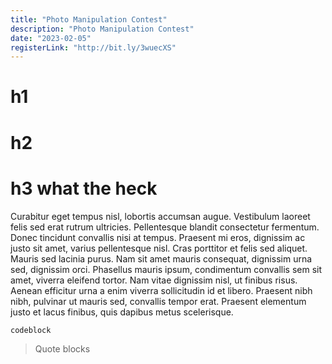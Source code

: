 ```yaml
---
title: "Photo Manipulation Contest"
description: "Photo Manipulation Contest"
date: "2023-02-05"
registerLink: "http://bit.ly/3wuecXS"
---
```


# h1

# h2

# h3 what the heck

Curabitur eget tempus nisl, lobortis accumsan augue. Vestibulum laoreet felis sed erat rutrum ultricies. Pellentesque blandit consectetur fermentum. Donec tincidunt convallis nisi at tempus. Praesent mi eros, dignissim ac justo sit amet, varius pellentesque nisl. Cras porttitor et felis sed aliquet. Mauris sed lacinia purus. Nam sit amet mauris consequat, dignissim urna sed, dignissim orci. Phasellus mauris ipsum, condimentum convallis sem sit amet, viverra eleifend tortor. Nam vitae dignissim nisl, ut finibus risus. Aenean efficitur urna a enim viverra sollicitudin id et libero. Praesent nibh nibh, pulvinar ut mauris sed, convallis tempor erat. Praesent elementum justo et lacus finibus, quis dapibus metus scelerisque.

```cs
codeblock
```

> Quote blocks

<!-- let guideslinesData = [
  "Photo Race",
  "Mobile Photography",
  "T-Shirt Design",
  "Photo Manipulation",
  "Mini Film",
]; -->
